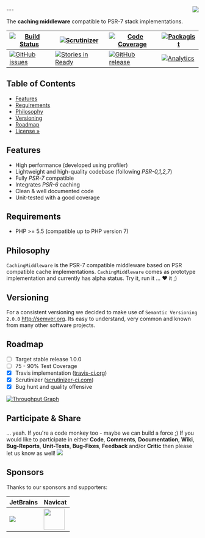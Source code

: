 <img src="https://avatars2.githubusercontent.com/u/514566?v=3&u=4615dfc4970d93dea5d3eaf996b7903ee6e24e20&s=140" align="right" />
---

The **caching middleware** compatible to PSR-7 stack implementations.

| [![Build Status](https://img.shields.io/travis/clickalicious/CachingMiddleware.svg)](https://travis-ci.org/clickalicious/CachingMiddleware) 	| [![Scrutinizer](https://img.shields.io/scrutinizer/g/clickalicious/CachingMiddleware.svg)](https://scrutinizer-ci.com/g/clickalicious/CachingMiddleware/) 	| [![Code Coverage](https://scrutinizer-ci.com/g/clickalicious/CachingMiddleware/badges/coverage.png?b=master)](https://scrutinizer-ci.com/g/clickalicious/CachingMiddleware/?branch=master) 	| [![Packagist](https://img.shields.io/packagist/l/clickalicious/CachingMiddleware.svg?style=flat)](http://opensource.org/licenses/BSD-2-Clause) 	|
|---	|---	|---	|---	|
| [![GitHub issues](https://img.shields.io/github/issues/clickalicious/cachingmiddleware.svg?style=flat)](https://github.com/clickalicious/CachingMiddleware/issues) 	| [![Stories in Ready](https://badge.waffle.io/clickalicious/CachingMiddleware.png?label=ready&title=Ready)](https://waffle.io/clickalicious/CachingMiddleware)  	| [![GitHub release](https://img.shields.io/github/release/clickalicious/CachingMiddleware.svg?style=flat)](https://github.com/clickalicious/CachingMiddleware/releases) 	| [![Analytics](https://ga-beacon.appspot.com/UA-905793-11/clickalicious/readme?flat)](https://github.com/clickalicious/CachingMiddleware)  	|


## Table of Contents

- [Features](#features)
- [Requirements](#requirements)
- [Philosophy](#philosophy)
- [Versioning](#versioning)
- [Roadmap](#roadmap)
- [License »](LICENSE)


## Features

 - High performance (developed using profiler)
 - Lightweight and high-quality codebase (following *PSR-0,1,2,7*)
 - Fully *PSR-7* compatible
 - Integrates *PSR-6* caching
 - Clean & well documented code
 - Unit-tested with a good coverage


## Requirements

 - PHP >= 5.5 (compatible up to PHP version 7)


## Philosophy

`CachingMiddleware` is the PSR-7 compatible middleware based on PSR compatible cache implementations. `CachingMiddleware` comes as prototype implementation and currently has alpha status. Try it, run it ... ♥ it ;)


## Versioning

For a consistent versioning we decided to make use of `Semantic Versioning 2.0.0` http://semver.org. Its easy to understand, very common and known from many other software projects.


## Roadmap

- [ ] Target stable release 1.0.0
- [ ] 75 - 90% Test Coverage
- [x] Travis implementation ([travis-ci.org](https://travis-ci.org/clickalicious/CachingMiddleware))
- [x] Scrutinizer ([scrutinizer-ci.com](https://scrutinizer-ci.com/g/clickalicious/CachingMiddleware/))
- [x] Bug hunt and quality offensive

[![Throughput Graph](https://graphs.waffle.io/clickalicious/CachingMiddleware/throughput.svg)](https://waffle.io/clickalicious/CachingMiddleware/metrics)


## Participate & Share

... yeah. If you're a code monkey too - maybe we can build a force ;) If you would like to participate in either **Code**, **Comments**, **Documentation**, **Wiki**, **Bug-Reports**, **Unit-Tests**, **Bug-Fixes**, **Feedback** and/or **Critic** then please let us know as well!
<a href="https://twitter.com/intent/tweet?hashtags=&original_referer=http%3A%2F%2Fgithub.com%2F&text=CachingMiddleware%20-%20PSR-7%20compatible%20stack%20implementation%20based%20on%20PSR-6.%20%40phpfluesterer%20%23CachingMiddleware%20%23php%20https%3A%2F%2Fgithub.com%2Fclickalicious%2FCachingMiddleware&tw_p=tweetbutton" target="_blank">
  <img src="http://jpillora.com/github-twitter-button/img/tweet.png"></img>
</a>

## Sponsors

Thanks to our sponsors and supporters:

| JetBrains | Navicat |
|---|---|
| <a href="https://www.jetbrains.com/phpstorm/" title="PHP IDE :: JetBrains PhpStorm" target="_blank"><img src="https://www.jetbrains.com/phpstorm/documentation/docs/logo_phpstorm.png"></img></a> | <a href="http://www.navicat.com/" title="Navicat GUI - DB GUI-Admin-Tool for MySQL, MariaDB, SQL Server, SQLite, Oracle & PostgreSQL" target="_blank"><img src="http://upload.wikimedia.org/wikipedia/en/9/90/PremiumSoft_Navicat_Premium_Logo.png" height="55" /></a>  |


[1]: https://packagist "packagist.org - Package registry of composer"

